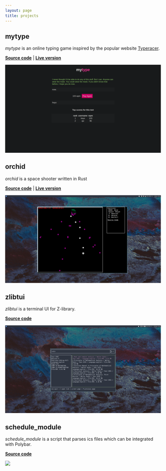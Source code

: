 ```yaml
---
layout: page
title: projects
---
```


## mytype

_mytype_ is an online typing game
inspired by
the popular website [Typeracer](https://typeracer.com). 

__[Source
code](https://github.com/jfto23/mytype)__ | __[Live
version](https://serene-dawn-01436.herokuapp.com)__

![](/assets/images/mytype_pic.png)

## orchid

_orchid_ is a space shooter written in Rust

__[Source
code](https://github.com/jfto23/orchid)__ | __[Live
version](https:://github.com/jfto23/orchid)__

![](/assets/images/orchid_pic.png)

## zlibtui

_zlibtui_ is a terminal UI for Z-library.

__[Source code](https://github.com/jfto23/zlibtui)__

![](/assets/images/zlibtui_pic.png)

## schedule\_module

_schedule_module_ is a script that parses ics files which can be integrated with
Polybar.

__[Source
code](https://github.com/jfto23/schedule_module)__

![](/assets/images/schedule_module.png)
